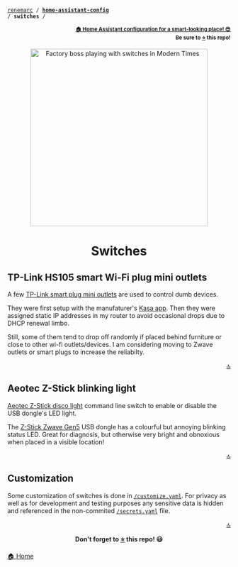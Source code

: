 <!-- Header -->
[link-profile]:https://github.com/renemarc
[link-repo]:https://github.com/renemarc/home-assistant-config

<a name="top"></a>
<code>[renemarc][link-profile] / **[home-assistant-config][link-repo]** / **switches** /</code>

<p align="right"><sub><strong><a href="https://github.com/renemarc/home-assistant-config">🏠 Home Assistant configuration for a smart-looking place! 😎</a><br>Be sure to <a href="#" title="star">⭐️</a> this repo!</strong></sub></p>


<!-- Hero -->
<figure>
    <div align="center">
        <a href="#switches" title="Switches
(Scene from the movie Modern Times)"><img src="https://media.giphy.com/media/6IcwJKMNlDDCU/giphy.gif" alt="Factory boss playing with switches in Modern Times" width="400"></a>
    </div>
</figure>


<h1 align="center">Switches</h1>

## TP-Link HS105 smart Wi-Fi plug mini outlets

A few [TP-Link smart plug mini outlets](http://www.tp-link.com/us/products/details/cat-5516_HS105.html) are used to control dumb devices.

They were first setup with the manufaturer's [Kasa app](https://www.tp-link.com/us/home-networking/smart-home/kasa.html). Then they were assigned static IP addresses in my router to avoid occasional drops due to DHCP renewal limbo.

Still, some of them tend to drop off randomly if placed behind furniture or close to other wi-fi outlets/devices. I am considering moving to Zwave outlets or smart plugs to increase the reliabilty.

<p align="right"><a href="#top" title="Back to top">🔝</a></p>


## Aeotec Z-Stick blinking light

[Aeotec Z-Stick disco light](https://community.home-assistant.io/t/aeotec-gen5-z-stick-strobing-led-question-in-hass-io/28635/9) command line switch to enable or disable the USB dongle's LED light.

The [Z-Stick Zwave Gen5](https://aeotec.com/z-wave-usb-stick) USB dongle has a colourful but annoying blinking status LED. Great for diagnosis, but otherwise very bright and obnoxious when placed in a visible location!

<p align="right"><a href="#top" title="Back to top">🔝</a></p>


## Customization

Some customization of switches is done in [`/customize.yaml`](../customize.yaml). For privacy as well as for development and testing purposes any sensitive data is hidden and referenced in the non-commited [`/secrets.yaml`](../secrets-dummy.yaml) file.


<!-- Footer -->
<p align="right"><a href="#top" title="Back to top">🔝</a></p>

<p align="center"><strong>Don't forget to <a href="#" title="star">⭐️</a> this repo! 😃</strong></p>

[🏠 Home][link-repo]
